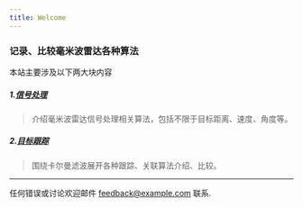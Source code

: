 ```yaml
---
title: Welcome
---
```


### 记录、比较毫米波雷达各种算法
本站主要涉及以下两大块内容

##### 1.[信号处理](http://www.baidu.com/)

>介绍毫米波雷达信号处理相关算法，包括不限于目标距离、速度、角度等。

##### 2.[目标跟踪](http://www.baidu.com/)

>围绕卡尔曼滤波展开各种跟踪、关联算法介绍、比较。

* * *
任何错误或讨论欢迎邮件 [feedback@example.com](mailto:feedback@example.com) 联系.
